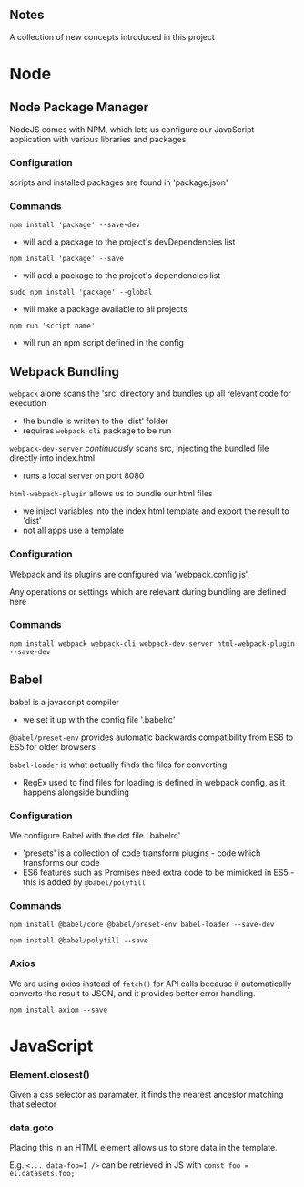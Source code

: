 ## Notes

A collection of new concepts introduced in this project

# Node

## Node Package Manager

NodeJS comes with NPM, which lets us configure our JavaScript application with various libraries and packages.

### Configuration

scripts and installed packages are found in 'package.json'

### Commands

`npm install 'package' --save-dev`

- will add a package to the project's devDependencies list

`npm install 'package' --save`

- will add a package to the project's dependencies list

`sudo npm install 'package' --global`

- will make a package available to all projects

`npm run 'script name'`

- will run an npm script defined in the config


## Webpack Bundling

`webpack` alone scans the 'src' directory and bundles up all relevant code for execution
- the bundle is written to the 'dist' folder
- requires `webpack-cli` package to be run

`webpack-dev-server` *continuously* scans src, injecting the bundled file directly into index.html
- runs a local server on port 8080

`html-webpack-plugin` allows us to bundle our html files
- we inject variables into the index.html template and export the result to 'dist'
- not all apps use a template

### Configuration

Webpack and its plugins are configured via 'webpack.config.js'.

Any operations or settings which are relevant during bundling are defined here

### Commands

`npm install webpack webpack-cli webpack-dev-server html-webpack-plugin --save-dev`


## Babel

babel is a javascript compiler
- we set it up with the config file '.babelrc'   

`@babel/preset-env` provides automatic backwards compatibility from ES6 to ES5 for older browsers

`babel-loader` is what actually finds the files for converting
- RegEx used to find files for loading is defined in webpack config, as it happens alongside bundling

### Configuration

We configure Babel with the dot file '.babelrc'
- 'presets' is a collection of code transform plugins - code which transforms our code
- ES6 features such as Promises need extra code to be mimicked in ES5 - this is added by `@babel/polyfill`

### Commands

`npm install @babel/core @babel/preset-env babel-loader --save-dev`

`npm install @babel/polyfill --save`

### Axios

We are using axios instead of `fetch()` for API calls because it automatically converts the result to JSON, and it provides better error handling.

`npm install axiom --save`

# JavaScript

### Element.closest()

Given a css selector as paramater, it finds the nearest ancestor matching that selector

### data.goto

Placing this in an HTML element allows us to store data in the template.

E.g. `<... data-foo=1 />` can be retrieved in JS with `const foo = el.datasets.foo;`